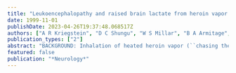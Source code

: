 ```yaml
---
title: "Leukoencephalopathy and raised brain lactate from heroin vapor inhalation (``chasing the dragon'')"
date: 1999-11-01
publishDate: 2023-04-26T19:37:48.068517Z
authors: ["A R Kriegstein", "D C Shungu", "W S Millar", "B A Armitage", "J C Brust", "S Chillrud", "J Goldman", "T Lynch"]
publication_types: ["2"]
abstract: "BACKGROUND: Inhalation of heated heroin vapor (``chasing the dragon''), which is gaining popularity among drug users seeking to avoid the risks of parenteral drug administration, can produce progressive spongiform leukoencephalopathy. METHODS: We studied the clinical phenotype and course, MRI, MRS, and brain pathology in the first American patients described with this syndrome. RESULTS: Two of the three heroin users studied inhaled heroin pyrolysate together daily over the course of 2 weeks. They developed ataxia, dysmetria, and dysarthria. Patient 1 progressed to an akinetic mute state with decorticate posture and subsequent spastic quadriparesis. Patient 2 developed a mild spastic quadriparesis and gait freezing. Patient 3 was asymptomatic following less heroin exposure. Brain MRI showed diffuse, symmetrical white matter hyperintensities in the cerebellum, posterior cerebrum, posterior limbs of the internal capsule, splenium of the corpus callosum, medial lemniscus, and lateral brainstem. MRS showed elevated lactate. Brain biopsy (Patient 1) showed white matter spongiform degeneration with relative sparing of U-fibers; electron microscopy revealed intramyelinic vacuolation with splitting of intraperiod lines. Progressive deterioration occurred in Patients 1 and 2 over 4 weeks. Both were treated with antioxidants including oral coenzyme Q, and clinical improvement occurred. Patient 1 recovered nearly completely over 24 months. Patient 2 improved, but developed a delayed-onset cerebellar hand tremor. Both still have white matter abnormalities on MRI and MRS. CONCLUSIONS: Elevated lactate in white matter and the possible response to antioxidants suggests mitochondrial dysfunction in progressive spongiform leukoencephalopathy following inhalation of heated heroin vapor."
featured: false
publication: "*Neurology*"
---
```


